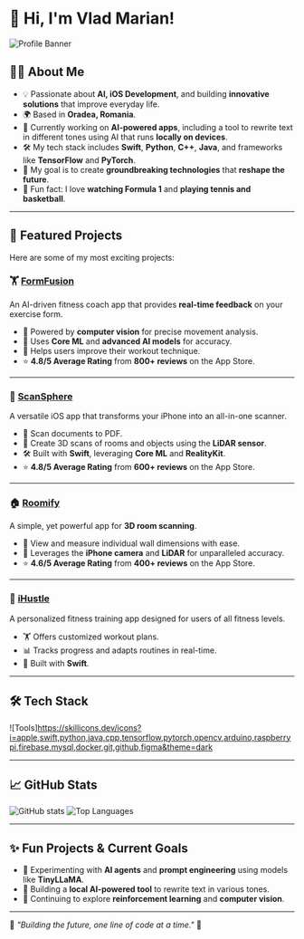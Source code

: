 # 👋 Hi, I'm Vlad Marian!

![Profile Banner](https://via.placeholder.com/800x200) <!-- Replace this with your custom banner -->

## 👨‍💻 About Me
- 💡 Passionate about **AI, iOS Development**, and building **innovative solutions** that improve everyday life.
- 🌍 Based in **Oradea, Romania**.
- 💼 Currently working on **AI-powered apps**, including a tool to rewrite text in different tones using AI that runs **locally on devices**.
- 🛠️ My tech stack includes **Swift**, **Python**, **C++**, **Java**, and frameworks like **TensorFlow** and **PyTorch**.
- 🎯 My goal is to create **groundbreaking technologies** that **reshape the future**.
- 🎉 Fun fact: I love **watching Formula 1** and **playing tennis and basketball**.

---

## 🌟 Featured Projects
Here are some of my most exciting projects:

### 🏋️ **[FormFusion](https://apps.apple.com/us/app/personal-trainer-ai/id6445799141)**
An AI-driven fitness coach app that provides **real-time feedback** on your exercise form. 
- 🎥 Powered by **computer vision** for precise movement analysis.
- 🤖 Uses **Core ML** and **advanced AI models** for accuracy.
- 🎯 Helps users improve their workout technique.
- ⭐ **4.8/5 Average Rating** from **800+ reviews** on the App Store.

---

### 📱 **[ScanSphere](https://apps.apple.com/us/app/scansphere-scan-pdf-3d-room/id6535089764)**
A versatile iOS app that transforms your iPhone into an all-in-one scanner. 
- 📄 Scan documents to PDF.
- 📏 Create 3D scans of rooms and objects using the **LiDAR sensor**.
- 🛠️ Built with **Swift**, leveraging **Core ML** and **RealityKit**.
- ⭐ **4.8/5 Average Rating** from **600+ reviews** on the App Store.

---

### 🏠 **[Roomify](https://apps.apple.com/us/app/3d-room-scanner-modeling-ai/id1644692405)**
A simple, yet powerful app for **3D room scanning**.
- 📐 View and measure individual wall dimensions with ease.
- 🌟 Leverages the **iPhone camera** and **LiDAR** for unparalleled accuracy.
- ⭐ **4.6/5 Average Rating** from **400+ reviews** on the App Store.

---

### 💪 **[iHustle](https://apps.apple.com/ro/app/ihustle-gym-personal-trainer/id6642709089)**
A personalized fitness training app designed for users of all fitness levels.
- 🏋️ Offers customized workout plans.
- 📊 Tracks progress and adapts routines in real-time.
- 🚀 Built with **Swift**.

---

## 🛠️ Tech Stack
![Tools]https://skillicons.dev/icons?i=apple,swift,python,java,cpp,tensorflow,pytorch,opencv,arduino,raspberrypi,firebase,mysql,docker,git,github,figma&theme=dark

---

## 📈 GitHub Stats
![GitHub stats](https://github-readme-stats.vercel.app/api?username=vladmarian20005&show_icons=true&theme=radical)
![Top Languages](https://github-readme-stats.vercel.app/api/top-langs/?username=vladmarian20005&layout=compact&theme=radical)

---

## ✨ Fun Projects & Current Goals
- 🔬 Experimenting with **AI agents** and **prompt engineering** using models like **TinyLLaMA**.
- 🤖 Building a **local AI-powered tool** to rewrite text in various tones.
- 🧠 Continuing to explore **reinforcement learning** and **computer vision**.

---

🌟 *"Building the future, one line of code at a time."* 🌟
